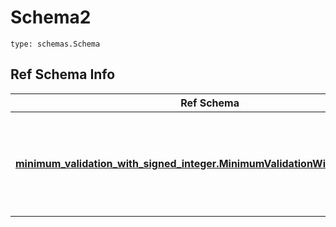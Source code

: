 # Schema2
```
type: schemas.Schema
```

## Ref Schema Info
Ref Schema | Input Type | Output Type
---------- | ---------- | -----------
[**minimum_validation_with_signed_integer.MinimumValidationWithSignedInteger**](../../../../../../../../components/schema/minimum_validation_with_signed_integer.md) | dict, schemas.immutabledict, str, datetime.date, datetime.datetime, uuid.UUID, int, float, bool, None, list, tuple, bytes, io.FileIO, io.BufferedReader | schemas.immutabledict, str, float, int, bool, None, tuple, bytes, io.FileIO
